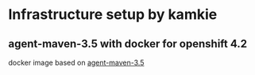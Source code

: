 # Infrastructure setup by kamkie

## agent-maven-3.5 with docker for openshift 4.2
docker image based on [agent-maven-3.5](https://github.com/openshift/jenkins/tree/master/agent-maven-3.5)
